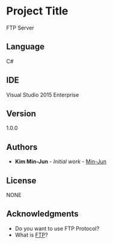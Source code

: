 # Project Title

FTP Server

## Language

C#

## IDE

Visual Studio 2015 Enterprise

## Version

1.0.0

## Authors

* **Kim Min-Jun** - *Initial work* - [Min-Jun](https://github.com/mey1k)

## License

NONE

## Acknowledgments

* Do you want to use FTP Protocol?
* What is [FTP](https://en.wikipedia.org/wiki/File_Transfer_Protocol)?
